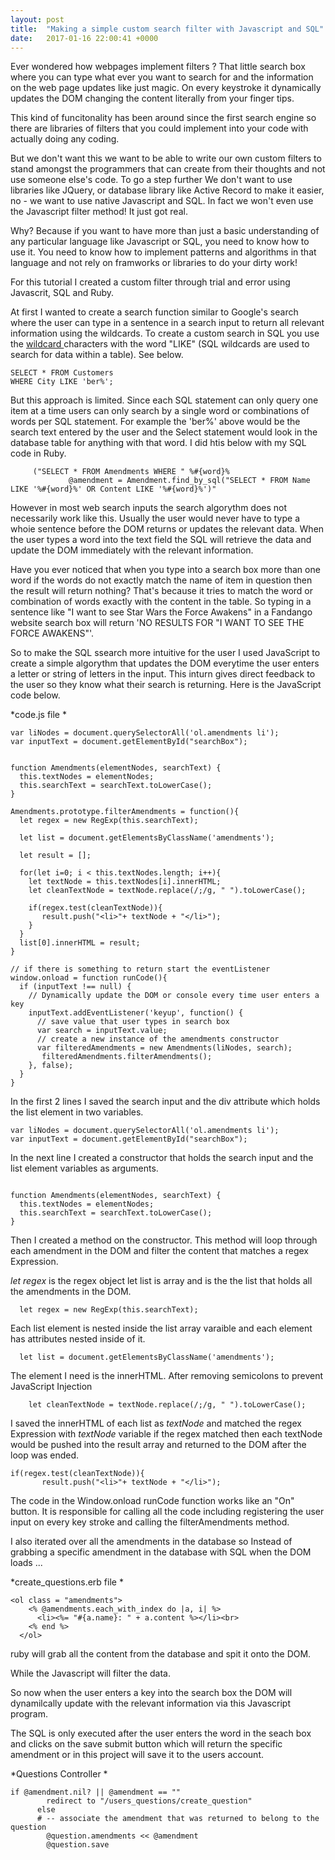 ```yaml
---
layout: post
title:  "Making a simple custom search filter with Javascript and SQL"
date:   2017-01-16 22:00:41 +0000
---
```



Ever wondered how webpages implement filters ? That little search box where you can type what ever you want to search for and the information on the web page updates like just magic. On every keystroke it dynamically updates the DOM changing the content literally from your finger tips. 

This kind of funcitonality has been around since the first search engine so there are libraries of filters that you could implement into your code with actually doing any coding.

But we don't want this we want to be able to write our own custom filters to stand amongst the programmers that can create from their thoughts and not use someone else's code. To go a step further We don't want to use libraries like JQuery, or  database library like Active Record to make it easier, no - we want to use native Javascript and SQL. In fact we won't even use the Javascript filter method! It just got real. 

Why? Because if you want to have more than just a basic understanding of any particular language like Javascript or SQL, you need to know how to use it. You need to know how to implement patterns and algorithms in that language and not rely on framworks or libraries to do your dirty work!

For this tutorial I created a custom filter through trial and error using Javascrit, SQL and Ruby. 

At first I wanted to create a search function similar to Google's search where the user can type in a sentence in a search input to return all relevant information using the wildcards. To create a custom search in SQL you use the [wildcard ](http://www.w3schools.com/sql/sql_wildcards.asp) characters with the word "LIKE" (SQL wildcards are used to search for data within a table). See below.

```
SELECT * FROM Customers
WHERE City LIKE 'ber%';
```

But this approach is limited. Since each SQL statement can only query one item at a time users can only search by a single word or combinations of words per SQL statement. For example the 'ber%' above would be the search text entered by the user and the Select statement would look in the database table for anything with that word. 
I did htis below with my SQL code in Ruby. 

```
     ("SELECT * FROM Amendments WHERE " %#{word}%
			 @amendment = Amendment.find_by_sql("SELECT * FROM Name LIKE '%#{word}%' OR Content LIKE '%#{word}%')"
```


However in most web search inputs the search algorythm does not necessarily work like this. Usually the user would never have to type a whoie sentence before the DOM returns or updates the relevant data. When the user types a word into the text field  the SQL will retrieve the data and update the DOM immediately with the relevant information.

Have you ever noticed that when you type into a search box more than one word if the words do not exactly match the name of item in question then the result will return nothing? That's because it tries to match the word or combination of words exactly with the content in the table. So typing in a sentence like "I want to see Star Wars the Force Awakens" in a Fandango website search box will return 'NO RESULTS FOR "I WANT TO SEE THE FORCE AWAKENS"'.  

So to make the SQL ssearch more intuitive for the user I used JavaScript to create a simple algorythm that updates the DOM everytime the user enters a letter or string of letters in the input. This inturn gives direct feedback to the user so they know what their search is returning. Here is the JavaScript code below.

*code.js file
*
```
var liNodes = document.querySelectorAll('ol.amendments li');
var inputText = document.getElementById("searchBox");


function Amendments(elementNodes, searchText) {
  this.textNodes = elementNodes;
  this.searchText = searchText.toLowerCase();
}

Amendments.prototype.filterAmendments = function(){
  let regex = new RegExp(this.searchText);

  let list = document.getElementsByClassName('amendments');

  let result = [];

  for(let i=0; i < this.textNodes.length; i++){
    let textNode = this.textNodes[i].innerHTML;
    let cleanTextNode = textNode.replace(/;/g, " ").toLowerCase();

    if(regex.test(cleanTextNode)){
       result.push("<li>"+ textNode + "</li>");
    }
  }
  list[0].innerHTML = result;
}

// if there is something to return start the eventListener
window.onload = function runCode(){
  if (inputText !== null) {
    // Dynamically update the DOM or console every time user enters a key
    inputText.addEventListener('keyup', function() {
      // save value that user types in search box
      var search = inputText.value;
      // create a new instance of the amendments constructor
      var filteredAmendments = new Amendments(liNodes, search);
       filteredAmendments.filterAmendments();
    }, false);
  }
}

```

In the first 2 lines I saved the search input and the div attribute which holds the list element in two variables.

```
var liNodes = document.querySelectorAll('ol.amendments li');
var inputText = document.getElementById("searchBox");

```

In the next line I created a constructor that holds the search input and the list element variables as arguments.

```

function Amendments(elementNodes, searchText) {
  this.textNodes = elementNodes;
  this.searchText = searchText.toLowerCase();
}

```

Then I created a method on the constructor. This method will loop through each amendment in the DOM and filter the content that matches a regex Expression. 

*let regex* is the regex object 
let list is array and is the the list that holds all the amendments in the DOM.

```
  let regex = new RegExp(this.searchText);
```

Each list element is nested inside the list array varaible and each element has attributes nested inside of it. 

```
  let list = document.getElementsByClassName('amendments');

```


The element I need is the innerHTML.
After removing semicolons to prevent JavaScript Injection 

```
    let cleanTextNode = textNode.replace(/;/g, " ").toLowerCase();

```

I saved the innerHTML of each list as *textNode*  and matched the regex Expression with *textNode* variable if the regex matched then each textNode would be pushed into the result array and returned to the DOM after the loop was ended. 

```
if(regex.test(cleanTextNode)){
       result.push("<li>"+ textNode + "</li>");
```

The code in the Window.onload runCode function works like an "On" button. It is responsible for calling all the code including registering the user input on every key stroke and calling the filterAmendments method.

I also iterated over all the amendments in the database so Instead of grabbing a specific amendment in the database with SQL when the DOM loads ...

*create_questions.erb file
*
```
<ol class = "amendments">
    <% @amendments.each_with_index do |a, i| %>
      <li><%= "#{a.name}: " + a.content %></li><br>
    <% end %>
  </ol>
```

ruby will  grab all the content from the database and spit it onto the DOM. 

While the Javascript will filter the data.

So now when the user enters a key into the search box the DOM will dynamilcally update with the relevant information via this Javascript program. 

The SQL is only executed after the user enters the word in the seach box and clicks on the save submit button which will return the specific amendment or in this project will save it to the users account. 

*Questions Controller
*
```
if @amendment.nil? || @amendment == ""
        redirect to "/users_questions/create_question"
      else
      # -- associate the amendment that was returned to belong to the question
        @question.amendments << @amendment
        @question.save
```


